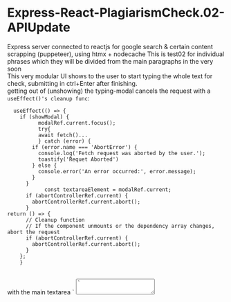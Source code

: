 # Express-React-PlagiarismCheck.02-APIUpdate
Express server connected to reactjs for google search &amp; certain content scrapping (puppeteer), using htmx + nodecache
This is test02 for individual phrases which they will be divided from the main paragraphs in the very soon
<br>
This very modular UI shows to the user to start typing the whole text for check, submitting in ctrl+Enter after finishing. 
<br>
getting out of (unshowing) the typing-modal cancels the request with a `useEffect()'s cleanup func`:
<br>
```
  useEffect(() => {  
    if (showModal) {  
          modalRef.current.focus();  
          try{  
          await fetch()...  
          } catch (error) {  
        if (error.name === 'AbortError') {  
          console.log('Fetch request was aborted by the user.');  
          toastify('Requet Aborted')  
        } else {  
          console.error('An error occurred:', error.message);  
        }  
      }  
            const textareaElement = modalRef.current;  
      if (abortControllerRef.current) {  
        abortControllerRef.current.abort();  
      }  
return () => {  
      // Cleanup function  
      // If the component unmounts or the dependency array changes, abort the request  
      if (abortControllerRef.current) {  
        abortControllerRef.current.abort();  
      }  
    };  
    }  
```
<br>
with the main textarea 
`         <textarea type="text" ref={modalRef} placeholder="start writing" />`



https://github.com/Ebrahim-Ramadan/Express-React-PlagiarismCheck.02-RESTfulAPI/assets/65041082/0695f733-5c0b-4efe-bed4-f965e7857d30

<br><br>

https://github.com/Ebrahim-Ramadan/Express-React-PlagiarismCheck.02-RESTfulAPI/assets/65041082/8a189f1f-35da-42e5-ad5c-3b4043e3b3bd

<br><br>
### Client dir.
<br>

#### Features:
<br>
-- AbortController to update the request state in case o cancelling the requet by the user (out of the typing-modal) <br>
-- hovering over the ` @Ebrahim Ramadan ` for a little shows this modal of me for [My Github Overview](https://github.com/ebrahim-Ramadan/). and clicking on it takes you to [My Twitter](https://twitter.com/scoopsahoykid). <br>

